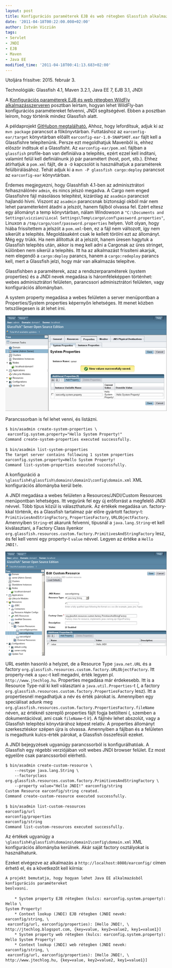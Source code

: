 ```yaml
---
layout: post
title: Konfigurációs paraméterek EJB és web rétegben Glassfish alkalmazásszerveren
date: '2011-04-18T00:22:00.008+02:00'
author: István Viczián
tags:
- Servlet
- JNDI
- EJB
- Maven
- Java EE
modified_time: '2011-04-18T00:41:13.683+02:00'
---
```


Utoljára frissítve: 2015. február 3.

Technológiák: Glassfish 4.1, Maven 3.2.1, Java EE 7, EJB 3.1, JNDI

A [Konfigurációs paraméterek EJB és web rétegben WildFly
alkalmazásszerveren](/2011/02/27/konfiguracios-parameterek-WildFly.html)
posztban leírtam, hogyan lehet WildFly-ban konfigurációs paramétereket
felvenni, JNDI segítségével. Ebben a posztban leírom, hogy történik
mindez Glassfish alatt.

A példaprojekt [GitHubon
megtalálható.](https://github.com/vicziani/jtechlog-earconfig) Ahhoz,
hogy lefordítsuk, adjuk ki az `mvn package` parancsot a főkönyvtárban.
Futtatáshoz az `earconfig-ear/target` könyvtárban előállt
`earconfig-ear-1.0-SNAPSHOT.ear` fájlt kell a Glassfishre telepítenünk.
Persze ezt megoldhatjuk Mavenből is, ehhez először indítsuk el a
Glassfisht. Az `earconfig-ear/pom.xml` fájlban a `glassfish` profile-ban
van definiálva a telepítés, ezért ezzel kell indítani, valamint felül
kell definiálnunk jó pár paramétert (host, port, stb.). Ehhez átírhatjuk
a `pom.xml` fájlt, de a `-D` kapcsolót is használhatjuk a paraméterek
felülbírálásához. Tehát adjuk ki a `mvn -P glassfish cargo:deploy`
parancsot az `earconfig-ear` könyvtárban.

Érdemes megjegyezni, hogy Glasshfish 4.1-ben az adminisztrátori
felhasználónév `admin`, és nincs jelszó megadva. A Cargo nem enged
Glassfishre fájl másolásos telepítést, kizárólag az `asadmin` parancsot
hajlandó hívni. Viszont az `asadmin` parancsnak biztonsági okból már nem
lehet paraméterként átadni a jelszót, hanem fájlból olvassa fel. Ezért
eltesz egy állományt a temp könyvtárban, nálam Windowson a
`"C:\Documents and Settings\vicziani\Local Settings\Temp\cargo\conf\password.properties"`,
Linuxon a `/tmp/cargo/conf/password.properties` helyen. Volt olyan, hogy
hiába frissítettem a jelszót a `pom.xml`-ben, ez a fájl nem változott,
így nem sikerült a telepítés. Megoldásaként csak le kellett törölni ezt
az állományt. Még egy trükk. Ha nem állítottuk át a jelszót, hanem
üresen hagytuk a Glassfish telepítés után, akkor is meg kell adni a
Cargonak az üres stringet, különben nem sikerül a telepítés. Itt ha az
alkalmazást frissíteni akarjuk, nem elegendő a
`cargo:deploy` parancs, hanem a `cargo:redeploy` parancs kell, mert a
Glassfish jelzi, hogy már van alkalmazás telepítve.

Glassfishben a paraméterek, azaz a rendszerparaméterek (system
properties) és a JNDI nevek megadása is háromféleképpen történhet: webes
adminisztrátori felületen, parancssori adminisztrátori felületen, vagy
konfigurációs állományban.

A system property megadása a webes felületen a server menüpontban a
Properties/System properties képernyőn lehetséges. Itt menet közben
tetszőlegesen is át lehet írni.

<a href="/artifacts/posts/2011-04-18-konfiguracios-parameterek-Glassfish/jndi_glassfish_0.png" data-lightbox="post-images">![Rendszerparaméter beállítása Glassfishen](/artifacts/posts/2011-04-18-konfiguracios-parameterek-Glassfish/jndi_glassfish_0_600.png)</a>

Parancssorban is fel lehet venni, és listázni.

    $ bin/asadmin create-system-properties \
     earconfig.system.property="Hello System Property!"
    Command create-system-properties executed successfully.

    $ bin/asadmin list-system-properties
    The target server contains following 1 system properties
    earconfig.system.property=Hello System Property!
    Command list-system-properties executed successfully.

A konfiguráció a
`\glassfish4\glassfish\domains\domain1\config\domain.xml` XML
konfigurációs állományba kerül bele.

A JNDI megadása a webes felületen a Resources/JNDI/Custom Resources
menüpontban lehetséges. Itt vegyünk fel egy új erőforrást a megfelelő
JNDI névvel. Több típus közül is választhatunk. Az értékek megadása un.
factory-kkal történik, és a Glassfish tartalmaz pár előre gyártott
factory-t: `PrimitiviesAndStringFactory`, `PropertiesFactory`,
`URLObjectFactory`. Amennyiben `String`-et akarunk felvenni, típusnál a
`java.lang.String`-et kell kiválasztani, a Factory Class ilyenkor
`org.glassfish.resources.custom.factory.PrimitivesAndStringFactory`
lesz, és fel kell venni egy property-t `value` névvel. Legyen az értéke
a `Hello JNDI!`.

<a href="/artifacts/posts/2011-04-18-konfiguracios-parameterek-Glassfish/jndi_glassfish_1.png" data-lightbox="post-images">![JNDI megadása Glassfishen](/artifacts/posts/2011-04-18-konfiguracios-parameterek-Glassfish/jndi_glassfish_1_600.png)</a>

URL esetén hasonló a helyzet, de a Resource Type `java.net.URL` és a
factory `org.glassfish.resources.custom.factory.URLObjectFactory`. Itt
property-nek a `spec`-t kell megadni, érték legyen pl.
`http://www.jtechlog.hu`. Properties megadása már érdekesebb. Itt is a
Resource Type-nál ki kell választani a `java.util.Properties`-t (, a
factory `org.glassfish.resources.custom.factory.PropertiesFactory`
lesz). Itt a propertiesnél megadhatjuk a név és érték párokat is.
Amennyiben egy speciálisat adunk meg
`org.glassfish.resources.custom.factory.PropertiesFactory.fileName`
néven, az értéknél szereplő properties fájlt fogja betölteni (, szemben
a dokumentációval, ami csak `fileName`-t ír). A fájlnév lehet abszolút,
vagy a Glassfish telepítési könyvtárához képest relatív. A properties
állományt szerkesztéskor szépen újra is olvassa. Amennyiben a fájlban és
a felületen is megadtunk kulcs-érték párokat, a Glassfish összefésüli
ezeket.

A JNDI bejegyzések ugyanúgy parancssorból is konfigurálhatóak. A
Glassfish egy régebbi verziójában volt webes JNDI browser felület. Ez
most egyelőre csak parancssorból elérhető.

    $ bin/asadmin create-custom-resource \
        --restype java.lang.String \
        --factoryclass org.glassfish.resources.custom.factory.PrimitivesAndStringFactory \
        --property value="Hello JNDI!" earconfig/string
    Custom Resource earconfig/string created.
    Command create-custom-resource executed successfully.

    $ bin/asadmin list-custom-resources
    earconfig/url
    earconfig/properties
    earconfig/string
    Command list-custom-resources executed successfully.

Az értékek ugyanúgy a
`\glassfish4\glassfish\domains\domain1\config\domain.xml` XML
konfigurációs állományba kerülnek. Akár saját factory osztályokat is
használhatunk.

Ezeket elvégezve az alkalmazás a `http://localhost:8080/earconfig/`
címen érhető el, és a következőt kell kiírnia:

    A projekt bemutatja, hogy hogyan lehet Java EE alkalmazásból konfigurációs paramétereket
    beolvasni.

        * System property EJB rétegben (kulcs: earconfig.system.property): Hello \
    System Property!
        * Context lookup (JNDI) EJB rétegben (JNDI nevek: earconfig/string, \
     earconfig/url, earconfig/properties): [Hello JNDI!, \
    http://jtechlog.blogspot.com, {key=value, key2=value2, key1=value1}]
        * System property web rétegben (kulcs: earconfig.system.property): Hello System Property!
        * Context lookup (JNDI) web rétegben (JNDI nevek: earconfig/string, \
     earconfig/url, earconfig/properties): [Hello JNDI!, \
    http://www.jtechlog.hu, {key=value, key2=value2, key1=value1}]
